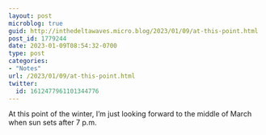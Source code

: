 ```yaml
---
layout: post
microblog: true
guid: http://inthedeltawaves.micro.blog/2023/01/09/at-this-point.html
post_id: 1779244
date: 2023-01-09T08:54:32-0700
type: post
categories:
- "Notes"
url: /2023/01/09/at-this-point.html
twitter:
  id: 1612477961101344776
---
```

<p>At this point of the winter, I’m just looking forward to the middle of March when sun sets after 7 p.m.</p>
